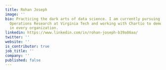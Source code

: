 ```yaml
---
title: Rohan Joseph
image: ''
bio: Practicing the dark arts of data science. I am currently pursuing Master's in
  Operations Research at Virginia Tech and working with Chartio to democratize analytics
  in every organization.
linkedin: https://www.linkedin.com/in/rohan-joseph-b39a86aa/
twitter: ''
website: ''
is_contributor: true
job_title: ''
company: ''
published: false
---
```

